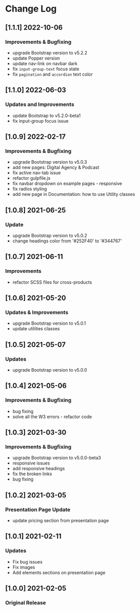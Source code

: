 # Change Log

## [1.1.1] 2022-10-06
### Improvements & Bugfixing
- upgrade Bootstrap version to v5.2.2
- update Popper version
- update nav-link on navbar dark
- fix `input-group-text` focus state
- fix `pagination` and `accordion` text color

## [1.1.0] 2022-06-03
### Updates and Improvements
- update Bootstrap to v5.2.0-beta1
- fix input-group focus issue

## [1.0.9] 2022-02-17
### Improvements & Bugfixing
- upgrade Bootstrap version to v5.0.3
- add new pages: Digital Agency & Podcast
- fix active nav-tab issue
- refactor gulpfile.js
- fix navbar dropdown on example pages - responsive
- fix radios styling
- add new page in Documentation: how to use Utility classes

## [1.0.8] 2021-06-25
### Update
- upgrade Bootstrap version to v5.0.2
- change headings color from '#252F40' to '#344767'

## [1.0.7] 2021-06-11
### Improvements
- refactor SCSS files for cross-products

## [1.0.6] 2021-05-20
### Updates & Improvements
- upgrade Bootstrap version to v5.0.1
- update utilities classes

## [1.0.5] 2021-05-07
### Updates
- upgrade Bootstrap version to v5.0.0

## [1.0.4] 2021-05-06
### Improvements & Bugfixing
- bug fixing
- solve all the W3 errors - refactor code

## [1.0.3] 2021-03-30
### Improvements & Bugfixing
- upgrade Bootstrap version to v5.0.0-beta3
- responsive issues
- add responsive headings
- fix the broken links
- bug fixing

## [1.0.2] 2021-03-05
### Presentation Page Update
- update pricing section from presentation page

## [1.0.1] 2021-02-11
### Updates
- Fix bug issues
- Fix images
- Add elements sections on presentation page

## [1.0.0] 2021-02-05
### Original Release
